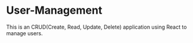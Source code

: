 # User-Management
This is an CRUD(Create, Read, Update, Delete) application using React to manage users. 
